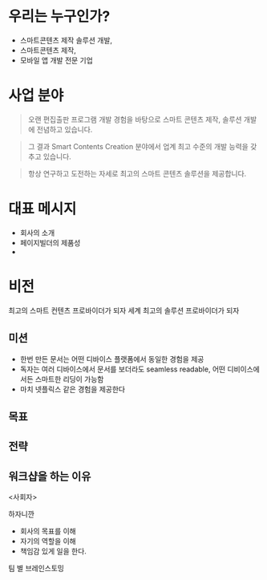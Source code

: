﻿# 우리는 누구인가?

- 스마트콘텐츠 제작 솔루션 개발, 
- 스마트콘텐츠 제작, 
- 모바일 앱 개발 전문 기업 

# 사업 분야

> 오랜 편집출판 프로그램 개발 경험을 바탕으로 스마트 콘텐츠 제작, 솔루션 개발에 전념하고 있습니다. 

> 그 결과 Smart Contents Creation 분야에서 업계 최고 수준의 개발 능력을 갖추고 있습니다. 

> 항상 연구하고 도전하는 자세로 최고의 스마트 콘텐츠 솔루션을 제공합니다.


# 대표 메시지

- 회사의 소개
- 페이지빌더의 제품성
- 

# 비전

최고의 스마트 컨텐츠 프로바이더가 되자
세계 최고의 솔루션 프로바이더가 되자

## 미션

- 한번 만든 문서는 어떤 디바이스 플랫폼에서 동일한 경험을 제공
- 독자는 여러 디바이스에서 문서를 보더라도 seamless readable, 어떤 디비이스에서든 스마트한 리딩이 가능함
- 마치 넷플릭스 같은 경험을 제공한다

## 목표

## 전략



## 워크샵을 하는 이유

<사회자>



하자니깐
- 회사의 목표를 이해
- 자기의 역할을 이해
- 책임감 있게 일을 한다.

팀 별 브레인스토밍



